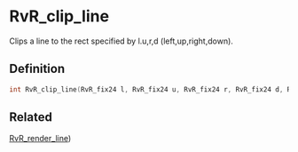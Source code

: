 # RvR_clip_line

Clips a line to the rect specified by l.u,r,d (left,up,right,down).

## Definition

```c
int RvR_clip_line(RvR_fix24 l, RvR_fix24 u, RvR_fix24 r, RvR_fix24 d, RvR_fix24 *x0, RvR_fix24 *y0, RvR_fix24 *x1, RvR_fix24 *y1);
```

## Related

[RvR_render_line](/rvr/rvr/render_line))
